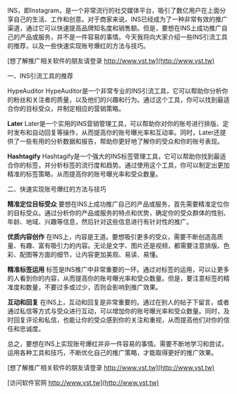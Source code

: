 INS，即Instagram，是一个非常流行的社交媒体平台，吸引了数亿用户在上面分享自己的生活、工作和创意。对于商家来说，INS已经成为了一种非常有效的推广渠道，通过它可以快速提高品牌知名度和销售额。但是，要想在INS上成功推广自己的产品或服务，并不是一件容易的事情。今天我将向大家介绍一些INS引流工具的推荐，以及一些快速实现账号爆红的方法与技巧。

[想了解推广相关软件的朋友请登录 http://www.vst.tw](http://www.vst.tw)

一、INS引流工具的推荐

HypeAuditor
HypeAuditor是一个非常专业的INS引流工具，它可以帮助你分析你的粉丝和关注者的质量，以及他们的兴趣和行为。通过这个工具，你可以找到最适合你的目标受众，并制定相应的营销策略。

**Later**
Later是一个实用的INS营销管理工具，可以帮助你对你的账号进行排版、定时发布和自动回复等操作，从而提高你的账号曝光率和互动率。同时，Later还提供了一些有用的分析数据和报告，帮助你更好地了解你的受众和你的账号表现。

**Hashtagify**
Hashtagify是一个强大的INS标签管理工具，它可以帮助你找到最适合你的标签，并分析标签的流行度和趋势。通过使用这个工具，你可以制定出更加精准的标签策略，从而提高你的账号曝光率和受众数量。

二、快速实现账号爆红的方法与技巧

**精准定位目标受众**
要想在INS上成功推广自己的产品或服务，首先需要精准定位你的目标受众。通过分析你的产品或服务的特点和优势，确定你的受众群体的性别、年龄、地域、兴趣等信息，然后针对这些信息进行有针对性的推广。

**优质内容创作**
在INS上，内容是王道。要想吸引更多的受众，需要不断创造高质量、有趣、富有吸引力的内容。无论是文字、图片还是视频，都需要注意排版、色彩、配图等方面的细节，让内容更加美观、易读、易懂。

**精准标签运用**
标签是INS推广中非常重要的一环。通过对标签的运用，可以让更多的人看到你的内容，从而提高你的账号曝光率和受众数量。但是，要注意标签的精准度和数量，不要过多或过少，否则会影响到推广效果。

**互动和回复**
在INS上，互动和回复是非常重要的。通过在别人的帖子下留言，或者通过私信等方式与受众进行互动，可以增加你的账号曝光率和受众数量。同时，及时回复评论和私信，也能让你的受众感到你的关注和重视，从而提高他们对你的信任和忠诚度。

总之，要想在INS上实现账号爆红并非一件容易的事情。需要不断地学习和尝试，运用各种工具和技巧，不断优化自己的推广策略，才能取得更好的推广效果。

[想了解推广相关软件的朋友请登录 http://www.vst.tw](http://www.vst.tw)


[访问软件官网 http://www.vst.tw](http://www.vst.tw)
